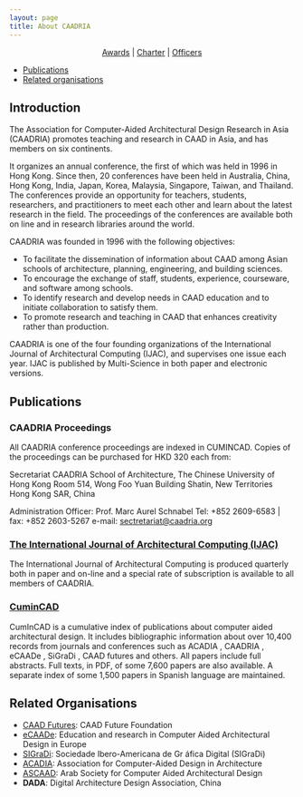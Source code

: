 ```yaml
---
layout: page
title: About CAADRIA
---
```


<div align="center">
  <a href="awards.md">Awards</a> | <a href="charter.md">Charter</a> | <a href="officers.md">Officers</a>
</div>

* [Publications](#publications)
* [Related organisations](#related-organisations)

## Introduction

The Association for Computer-Aided Architectural Design Research in Asia (CAADRIA) promotes teaching and research in CAAD in Asia, and has members on six continents.

It organizes an annual conference, the first of which was held in 1996 in Hong Kong. Since then, 20 conferences have been held in Australia, China, Hong Kong, India, Japan, Korea, Malaysia, Singapore, Taiwan, and Thailand. The conferences provide an opportunity for teachers, students, researchers, and practitioners to meet each other and learn about the latest research in the field. The proceedings of the conferences are available both on line and in research libraries around the world.

CAADRIA was founded in 1996 with the following objectives:

* To facilitate the dissemination of information about CAAD among Asian schools of architecture, planning, engineering, and building sciences.
* To encourage the exchange of staff, students, experience, courseware, and software among schools.
* To identify research and develop needs in CAAD education and to initiate collaboration to satisfy them.
* To promote research and teaching in CAAD that enhances creativity rather than production.

CAADRIA is one of the four founding organizations of the International Journal of Architectural Computing (IJAC), and supervises one issue each year. IJAC is published by Multi-Science in both paper and electronic versions.

## Publications

### CAADRIA Proceedings
All CAADRIA conference proceedings are indexed in CUMINCAD. Copies of the proceedings can be purchased for HKD 320 each from:

  Secretariat CAADRIA
  School of Architecture, The Chinese University of Hong Kong 
  Room 514, Wong Foo Yuan Building 
  Shatin, New Territories 
  Hong Kong SAR, China

Administration Officer: Prof. Marc Aurel Schnabel 
Tel: +852 2609-6583 | fax: +852 2603-5267
e-mail: sectretariat@caadria.org

### [The International Journal of Architectural Computing (IJAC)](http://www.architecturalcomputing.org)
The International Journal of Architectural Computing is produced quarterly both in paper and on-line and a special rate of subscription is available to all members of CAADRIA. 

### [CuminCAD](http://papers.cumincad.org)
CumInCAD is a cumulative index of publications about computer aided architectural design. It includes bibliographic information about over 10,400 records from journals and conferences such as ACADIA , CAADRIA , eCAADe , SiGraDi , CAAD futures and others. All papers include full abstracts. Full texts, in PDF, of some 7,600 papers are also available. A separate index of some 1,500 papers in Spanish language are maintained.

## Related Organisations

* [CAAD Futures](http://www.caadfutures.org): CAAD Future Foundation
* [eCAADe](http://www.ecaade.org): Education and research in Computer Aided Architectural Design in Europe
* [SIGraDi](http://www.sigradi.org): Sociedade Ibero-Americana de Gr áfica Digital (SIGraDi)
* [ACADIA](http://www.acadia.org): Association for Computer-Aided Design in Architecture
* [ASCAAD](http://www.ascaad.org): Arab Society for Computer Aided Architectural Design
* **DADA**: Digital Architecture Design Association, China
